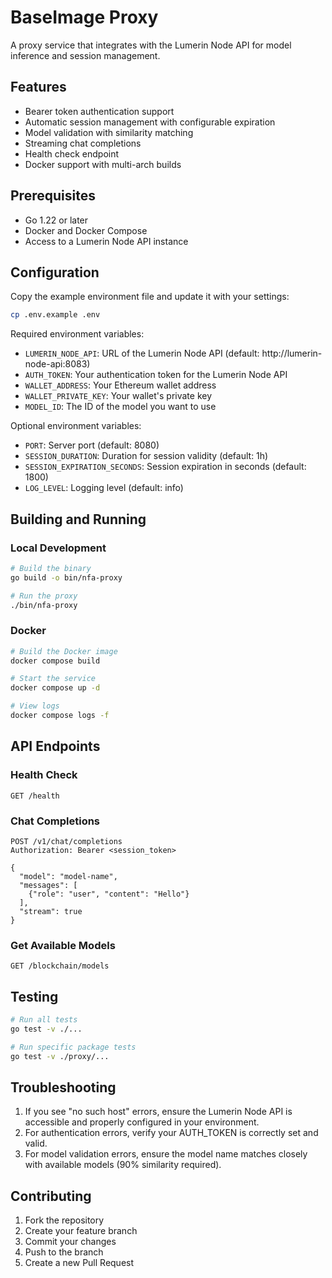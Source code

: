 # BaseImage Proxy

A proxy service that integrates with the Lumerin Node API for model inference and session management.

## Features

- Bearer token authentication support
- Automatic session management with configurable expiration
- Model validation with similarity matching
- Streaming chat completions
- Health check endpoint
- Docker support with multi-arch builds

## Prerequisites

- Go 1.22 or later
- Docker and Docker Compose
- Access to a Lumerin Node API instance

## Configuration

Copy the example environment file and update it with your settings:

```bash
cp .env.example .env
```

Required environment variables:

- `LUMERIN_NODE_API`: URL of the Lumerin Node API (default: http://lumerin-node-api:8083)
- `AUTH_TOKEN`: Your authentication token for the Lumerin Node API
- `WALLET_ADDRESS`: Your Ethereum wallet address
- `WALLET_PRIVATE_KEY`: Your wallet's private key
- `MODEL_ID`: The ID of the model you want to use

Optional environment variables:

- `PORT`: Server port (default: 8080)
- `SESSION_DURATION`: Duration for session validity (default: 1h)
- `SESSION_EXPIRATION_SECONDS`: Session expiration in seconds (default: 1800)
- `LOG_LEVEL`: Logging level (default: info)

## Building and Running

### Local Development

```bash
# Build the binary
go build -o bin/nfa-proxy

# Run the proxy
./bin/nfa-proxy
```

### Docker

```bash
# Build the Docker image
docker compose build

# Start the service
docker compose up -d

# View logs
docker compose logs -f
```

## API Endpoints

### Health Check
```
GET /health
```

### Chat Completions
```
POST /v1/chat/completions
Authorization: Bearer <session_token>

{
  "model": "model-name",
  "messages": [
    {"role": "user", "content": "Hello"}
  ],
  "stream": true
}
```

### Get Available Models
```
GET /blockchain/models
```

## Testing

```bash
# Run all tests
go test -v ./...

# Run specific package tests
go test -v ./proxy/...
```

## Troubleshooting

1. If you see "no such host" errors, ensure the Lumerin Node API is accessible and properly configured in your environment.
2. For authentication errors, verify your AUTH_TOKEN is correctly set and valid.
3. For model validation errors, ensure the model name matches closely with available models (90% similarity required).

## Contributing

1. Fork the repository
2. Create your feature branch
3. Commit your changes
4. Push to the branch
5. Create a new Pull Request